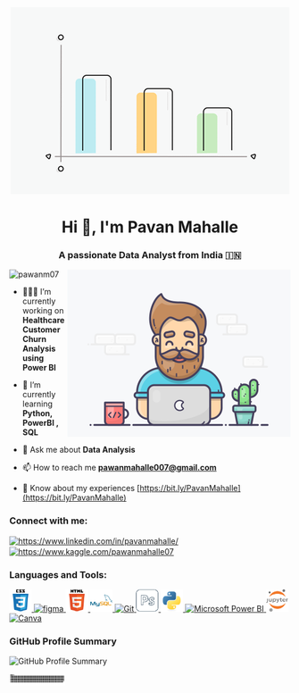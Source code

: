 <p align="center">
  <img src="https://github.com/pawanm07/pawanm07/blob/main/graph.gif" alt="Banner Image" />
</p>
<h1 align="center">Hi 👋, I'm Pavan Mahalle</h1>
<h3 align="center">A passionate Data Analyst from India 🇮🇳</h3>
<img align="right" alt="Coding" width="400" src="https://github.com/pawanm07/pawanm07/blob/main/profile.GIF">
<img src="https://komarev.com/ghpvc/?username=pawanm07&label=Profile%20views&color=0e75b6&style=flat" alt="pawanm07" />
</p>
<p align="center">
  
- 👨🏻‍💻 I’m currently working on **Healthcare Customer Churn Analysis using Power BI**

- 🌱 I’m currently learning **Python, PowerBI , SQL**

- 💬 Ask me about **Data Analysis**

- 📫 How to reach me **pawanmahalle007@gmail.com**

- 📄 Know about my experiences [https://bit.ly/PavanMahalle](https://bit.ly/PavanMahalle)

<h3 align="left">Connect with me:</h3>
<p align="left">
<a href="https://www.linkedin.com/in/pavanmahalle/" target="blank"><img align="center" src="https://raw.githubusercontent.com/rahuldkjain/github-profile-readme-generator/master/src/images/icons/Social/linked-in-alt.svg" alt="https://www.linkedin.com/in/pavanmahalle/" height="30" width="40" /></a>
<a href="https://www.kaggle.com/pawanmahalle07" target="blank"><img align="center" src="https://raw.githubusercontent.com/rahuldkjain/github-profile-readme-generator/master/src/images/icons/Social/kaggle.svg" alt="https://www.kaggle.com/pawanmahalle07" height="30" width="40" /></a>
</p>

<h3 align="left">Languages and Tools:</h3>
<p align="left"> <a href="https://www.w3schools.com/css/" target="_blank" rel="noreferrer"> <img src="https://raw.githubusercontent.com/devicons/devicon/master/icons/css3/css3-original-wordmark.svg" alt="css3" width="40" height="40"/> </a> <a href="https://www.figma.com/" target="_blank" rel="noreferrer"> <img src="https://www.vectorlogo.zone/logos/figma/figma-icon.svg" alt="figma" width="40" height="40"/> </a> <a href="https://www.w3schools.com/html/default.asp" target="_blank" rel="noreferrer"> <img src="https://raw.githubusercontent.com/devicons/devicon/master/icons/html5/html5-original-wordmark.svg" alt="html5" width="40" height="40"/> </a> <a href="https://www.mysql.com/" target="_blank" rel="noreferrer"> <img src="https://raw.githubusercontent.com/devicons/devicon/master/icons/mysql/mysql-original-wordmark.svg" alt="mysql" width="40" height="40"/> </a> <a href="https://git-scm.com/" target="_blank" rel="noreferrer">
    <img src="https://www.vectorlogo.zone/logos/git-scm/git-scm-icon.svg" alt="Git" width="40" height="40"/>
  </a> <a href="https://www.photoshop.com/en" target="_blank" rel="noreferrer"> <img src="https://raw.githubusercontent.com/devicons/devicon/master/icons/photoshop/photoshop-line.svg" alt="photoshop" width="40" height="40"/> </a> <a href="https://www.python.org" target="_blank" rel="noreferrer"> <img src="https://raw.githubusercontent.com/devicons/devicon/master/icons/python/python-original.svg" alt="python" width="40" height="40"/> </a> <a href="https://powerbi.microsoft.com/" target="_blank" rel="noreferrer"> <img src="https://www.vectorlogo.zone/logos/microsoft_powerbi/microsoft_powerbi-icon.svg" alt="Microsoft Power BI" width="40" height="40"/> </a>  </a> <a href="https://jupyter.org/" target="_blank" rel="noreferrer"> <img src="https://raw.githubusercontent.com/devicons/devicon/master/icons/jupyter/jupyter-original-wordmark.svg" alt="Jupyter Notebook" width="40" height="40"/> </a>  <a href="https://www.canva.com/" target="_blank" rel="noreferrer"> <img src="https://www.vectorlogo.zone/logos/canva/canva-icon.svg" alt="Canva" width="40" height="40"/> </a>
</p>

<h3 align="left">GitHub Profile Summary</h3>
<p align="left">
<img src="https://github-profile-summary-cards.vercel.app/api/cards/profile-details?username=pawanm07&theme=dark" alt="GitHub Profile Summary" />
</p>



<!DOCTYPE html>
<html lang="en">
<head>
<meta charset="UTF-8">
<meta name="viewport" content="width=device-width, initial-scale=1.0">
</head>
<body>
    <div style="width: 100px; height: 100px;">
        <img src="https://raw.githubusercontent.com/jaypokale/jaypokale/output/snake.svg" alt="Snake SVG">
    </div>
</body>
</html>
  
